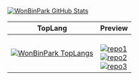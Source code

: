 [![WonBinPark GitHub Stats][GitHubStats]][URL_GitBlog]


TopLang|Preview|
|--|--|
|[![WonBinPark TopLangs][TopLangs]][URL_GitBlog]| <br> [![repo1][UiPathStudy]][URL_UIPS] <br> [![repo2][SeoulBike]][URL_BIKE] <br> [![repo3][Sejong]][URL_SEJONG]



[GitHubStats]:https://github-readme-stats.vercel.app/api?username=ParkWonBin&repo=UIPath_study&theme=dark
[TopLangs]:https://github-readme-stats.vercel.app/api/top-langs/?username=ParkWonBin&langs_count=7&theme=dark
[UiPathStudy]:https://github-readme-stats.vercel.app/api/pin/?username=ParkWonBin&repo=UIPath_study&theme=dark
[SeoulBike]:https://github-readme-stats.vercel.app/api/pin/?username=ParkWonBin&repo=R_Seoul_Bike_DataAnalisys&theme=dark
[Sejong]:https://github-readme-stats.vercel.app/api/pin/?username=ParkWonBin&repo=0_Sejong&theme=dark

[URL_GitBlog]:https://parkwonbin.github.io/
[URL_UIPS]:https://github.com/ParkWonBin/UIPath_study
[URL_BIKE]:https://github.com/ParkWonBin/R_Seoul_Bike_DataAnalisys
[URL_SEJONG]:https://github.com/ParkWonBin/0_Sejong

<!-- 깃허브 API 관련 -->
<!-- https://github.com/anuraghazra/github-readme-stats -->

<!--  
<a href="https://github.com/ParkWonBin/UIPath_study">
  <img align="center" src="https://github-readme-stats.vercel.app/api/pin/?username=ParkWonBin&repo=UIPath_study&theme=dark" />
</a>
-->


<!-- Table Tag Colsapn  -->
<!-- https://stackoverflow.com/questions/23571724/github-markdown-colspan -->


<!-- 깃허브 페이지  -->
<!-- https://zzsza.github.io/development/2020/07/10/make-github-profile-readme/ -->

<!--
**ParkWonBin/parkwonbin** is a ✨ _special_ ✨ repository because its `README.md` (this file) appears on your GitHub profile.

Here are some ideas to get you started:

- 🔭 I’m currently working on ...
- 🌱 I’m currently learning ...
- 👯 I’m looking to collaborate on ...
- 🤔 I’m looking for help with ...
- 💬 Ask me about ...
- 📫 How to reach me: ...
- 😄 Pronouns: ...
- ⚡ Fun fact: ...
-->
